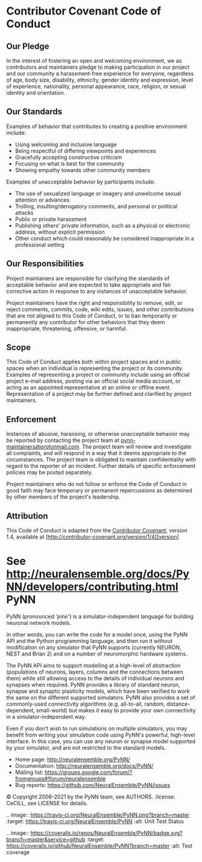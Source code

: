 # Contributor Covenant Code of Conduct

## Our Pledge

In the interest of fostering an open and welcoming environment, we as contributors and maintainers pledge to making participation in our project and our community a harassment-free experience for everyone, regardless of age, body size, disability, ethnicity, gender identity and expression, level of experience, nationality, personal appearance, race, religion, or sexual identity and orientation.

## Our Standards

Examples of behavior that contributes to creating a positive environment include:

* Using welcoming and inclusive language
* Being respectful of differing viewpoints and experiences
* Gracefully accepting constructive criticism
* Focusing on what is best for the community
* Showing empathy towards other community members

Examples of unacceptable behavior by participants include:

* The use of sexualized language or imagery and unwelcome sexual attention or advances
* Trolling, insulting/derogatory comments, and personal or political attacks
* Public or private harassment
* Publishing others' private information, such as a physical or electronic address, without explicit permission
* Other conduct which could reasonably be considered inappropriate in a professional setting

## Our Responsibilities

Project maintainers are responsible for clarifying the standards of acceptable behavior and are expected to take appropriate and fair corrective action in response to any instances of unacceptable behavior.

Project maintainers have the right and responsibility to remove, edit, or reject comments, commits, code, wiki edits, issues, and other contributions that are not aligned to this Code of Conduct, or to ban temporarily or permanently any contributor for other behaviors that they deem inappropriate, threatening, offensive, or harmful.

## Scope

This Code of Conduct applies both within project spaces and in public spaces when an individual is representing the project or its community. Examples of representing a project or community include using an official project e-mail address, posting via an official social media account, or acting as an appointed representative at an online or offline event. Representation of a project may be further defined and clarified by project maintainers.

## Enforcement

Instances of abusive, harassing, or otherwise unacceptable behavior may be reported by contacting the project team at pynn-maintainers@protonmail.com. The project team will review and investigate all complaints, and will respond in a way that it deems appropriate to the circumstances. The project team is obligated to maintain confidentiality with regard to the reporter of an incident. Further details of specific enforcement policies may be posted separately.

Project maintainers who do not follow or enforce the Code of Conduct in good faith may face temporary or permanent repercussions as determined by other members of the project's leadership.

## Attribution

This Code of Conduct is adapted from the [Contributor Covenant][homepage], version 1.4, available at [http://contributor-covenant.org/version/1/4][version]

[homepage]: http://contributor-covenant.org
[version]: http://contributor-covenant.org/version/1/4/
See http://neuralensemble.org/docs/PyNN/developers/contributing.html
PyNN
====

PyNN (pronounced '*pine*') is a simulator-independent language for building
neuronal network models.

In other words, you can write the code for a model once, using the PyNN API and
the Python programming language, and then run it without modification on any
simulator that PyNN supports (currently NEURON, NEST and Brian 2) and
on a number of neuromorphic hardware systems.

The PyNN API aims to support modelling at a high-level of abstraction
(populations of neurons, layers, columns and the connections between them) while
still allowing access to the details of individual neurons and synapses when
required. PyNN provides a library of standard neuron, synapse and synaptic
plasticity models, which have been verified to work the same on the different
supported simulators. PyNN also provides a set of commonly-used connectivity
algorithms (e.g. all-to-all, random, distance-dependent, small-world) but makes
it easy to provide your own connectivity in a simulator-independent way.

Even if you don't wish to run simulations on multiple simulators, you may
benefit from writing your simulation code using PyNN's powerful, high-level
interface. In this case, you can use any neuron or synapse model supported by
your simulator, and are not restricted to the standard models.


- Home page: http://neuralensemble.org/PyNN/
- Documentation: http://neuralensemble.org/docs/PyNN/
- Mailing list: https://groups.google.com/forum/?fromgroups#!forum/neuralensemble
- Bug reports: https://github.com/NeuralEnsemble/PyNN/issues


:copyright: Copyright 2006-2021 by the PyNN team, see AUTHORS.
:license: CeCILL, see LICENSE for details.

.. image:: https://travis-ci.org/NeuralEnsemble/PyNN.png?branch=master
   :target: https://travis-ci.org/NeuralEnsemble/PyNN
   :alt: Unit Test Status

.. image:: https://coveralls.io/repos/NeuralEnsemble/PyNN/badge.svg?branch=master&service=github
   :target: https://coveralls.io/github/NeuralEnsemble/PyNN?branch=master
   :alt: Test coverage
